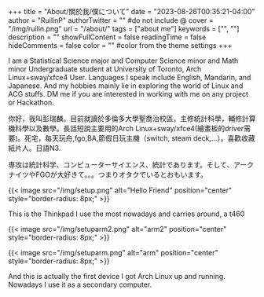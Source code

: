 +++
title = "About/關於我/僕について"
date = "2023-08-26T00:35:21-04:00"
author = "RuilinP"
authorTwitter = "" #do not include @
cover = "/img/ruilin.png"
url = "/about/"
tags = ["about me"]
keywords = ["", ""]
description = ""
showFullContent = false
readingTime = false
hideComments = false
color = "" #color from the theme settings
+++

I am a Statistical Science major and Computer Science minor and Math minor Undergraduate student at University of Toronto, Arch Linux+sway/xfce4 User. Languages I speak include English, Mandarin, and Japanese. And my hobbies mainly lie in exploring the world of Linux and ACG stuffs. DM me if you are interested in working with me on any project or Hackathon.

你好，我叫彭瑞麟。目前就讀於多倫多大學聖喬治校區，主修統計科學，輔修計算機科學以及數學。長話短說主要用的Arch Linux+sway/xfce4(繪畫板的driver需要)。死宅，每天玩舟,fgo,BA,節假日玩主機（switch, steam deck,...）。喜歡收藏紙片人。日語N3.

専攻は統計科学、コンピューターサイエンス、統計であります。そして、アークナイツやFGOが大好きて。。。つまりオタクでいるとおもいます。

{{< image src="/img/setup.png" alt="Hello Friend" position="center" style="border-radius: 8px;" >}}

This is the Thinkpad I use the most nowadays and carries around, a t460

{{< image src="/img/setuparm2.png" alt="arm2" position="center" style="border-radius: 8px;" >}}


{{< image src="/img/setuparm.png" alt="arm" position="center" style="border-radius: 8px;" >}}

And this is actually the first device I got Arch Linux up and running. Nowadays I use it as a secondary computer.